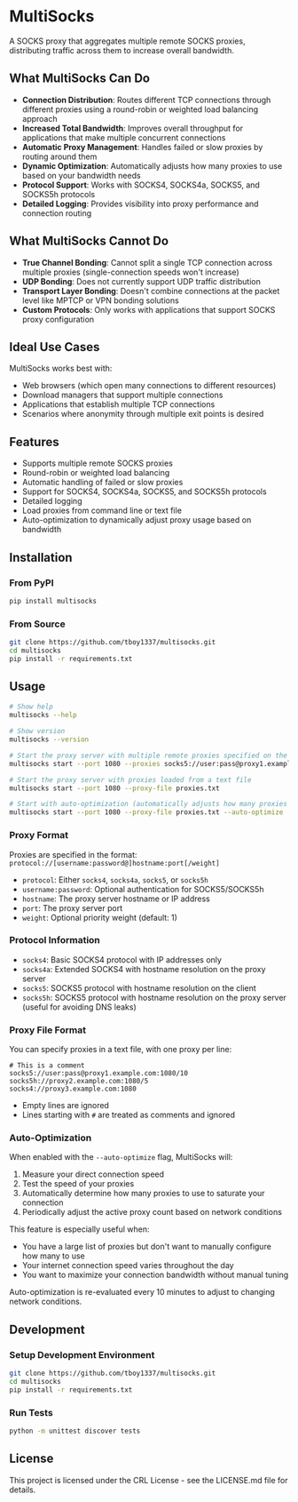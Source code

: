 # MultiSocks

A SOCKS proxy that aggregates multiple remote SOCKS proxies, distributing traffic across them to increase overall bandwidth.

## What MultiSocks Can Do

- **Connection Distribution**: Routes different TCP connections through different proxies using a round-robin or weighted load balancing approach
- **Increased Total Bandwidth**: Improves overall throughput for applications that make multiple concurrent connections
- **Automatic Proxy Management**: Handles failed or slow proxies by routing around them
- **Dynamic Optimization**: Automatically adjusts how many proxies to use based on your bandwidth needs
- **Protocol Support**: Works with SOCKS4, SOCKS4a, SOCKS5, and SOCKS5h protocols
- **Detailed Logging**: Provides visibility into proxy performance and connection routing

## What MultiSocks Cannot Do

- **True Channel Bonding**: Cannot split a single TCP connection across multiple proxies (single-connection speeds won't increase)
- **UDP Bonding**: Does not currently support UDP traffic distribution
- **Transport Layer Bonding**: Doesn't combine connections at the packet level like MPTCP or VPN bonding solutions
- **Custom Protocols**: Only works with applications that support SOCKS proxy configuration

## Ideal Use Cases

MultiSocks works best with:
- Web browsers (which open many connections to different resources)
- Download managers that support multiple connections
- Applications that establish multiple TCP connections
- Scenarios where anonymity through multiple exit points is desired

## Features

- Supports multiple remote SOCKS proxies
- Round-robin or weighted load balancing
- Automatic handling of failed or slow proxies
- Support for SOCKS4, SOCKS4a, SOCKS5, and SOCKS5h protocols
- Detailed logging
- Load proxies from command line or text file
- Auto-optimization to dynamically adjust proxy usage based on bandwidth

## Installation

### From PyPI

```bash
pip install multisocks
```

### From Source

```bash
git clone https://github.com/tboy1337/multisocks.git
cd multisocks
pip install -r requirements.txt
```

## Usage

```bash
# Show help
multisocks --help

# Show version
multisocks --version

# Start the proxy server with multiple remote proxies specified on the command line
multisocks start --port 1080 --proxies socks5://user:pass@proxy1.example.com:1080/10 socks5h://proxy2.example.com:1080/5

# Start the proxy server with proxies loaded from a text file
multisocks start --port 1080 --proxy-file proxies.txt

# Start with auto-optimization (automatically adjusts how many proxies to use based on your connection speed)
multisocks start --port 1080 --proxy-file proxies.txt --auto-optimize
```

### Proxy Format

Proxies are specified in the format: `protocol://[username:password@]hostname:port[/weight]`

- `protocol`: Either `socks4`, `socks4a`, `socks5`, or `socks5h`
- `username:password`: Optional authentication for SOCKS5/SOCKS5h
- `hostname`: The proxy server hostname or IP address
- `port`: The proxy server port
- `weight`: Optional priority weight (default: 1)

### Protocol Information

- `socks4`: Basic SOCKS4 protocol with IP addresses only
- `socks4a`: Extended SOCKS4 with hostname resolution on the proxy server
- `socks5`: SOCKS5 protocol with hostname resolution on the client
- `socks5h`: SOCKS5 protocol with hostname resolution on the proxy server (useful for avoiding DNS leaks)

### Proxy File Format

You can specify proxies in a text file, with one proxy per line:

```
# This is a comment
socks5://user:pass@proxy1.example.com:1080/10
socks5h://proxy2.example.com:1080/5
socks4://proxy3.example.com:1080
```

- Empty lines are ignored
- Lines starting with `#` are treated as comments and ignored

### Auto-Optimization

When enabled with the `--auto-optimize` flag, MultiSocks will:

1. Measure your direct connection speed
2. Test the speed of your proxies
3. Automatically determine how many proxies to use to saturate your connection
4. Periodically adjust the active proxy count based on network conditions

This feature is especially useful when:
- You have a large list of proxies but don't want to manually configure how many to use
- Your internet connection speed varies throughout the day
- You want to maximize your connection bandwidth without manual tuning

Auto-optimization is re-evaluated every 10 minutes to adjust to changing network conditions.

## Development

### Setup Development Environment

```bash
git clone https://github.com/tboy1337/multisocks.git
cd multisocks
pip install -r requirements.txt
```

### Run Tests

```bash
python -m unittest discover tests
```

## License

This project is licensed under the CRL License - see the LICENSE.md file for details.
